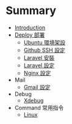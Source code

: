# Summary

* [Introduction](README.md)
* [Deploy 部署](deploy-bu-shu.md)
  * [Ubuntu 環境架設](Deploy/Ubuntu.md)
  * [Github SSH 設定](Deploy/Github_SSH.md)
  * [Laravel 安裝](Deploy/Laravel_Setup.md)
  * [Laravel 設定](Deploy/Laravel_Config.md)
  * [Nginx 設定](Deploy/Laravel_Config/nginx-she-ding.md)
* Mail
  * [Gmail 設定](Mail/Gmail.md)
* Debug
  * [Xdebug](Debug/xdebug.md)
* Command 常用指令
  * [Linux](commad/linux.md)



